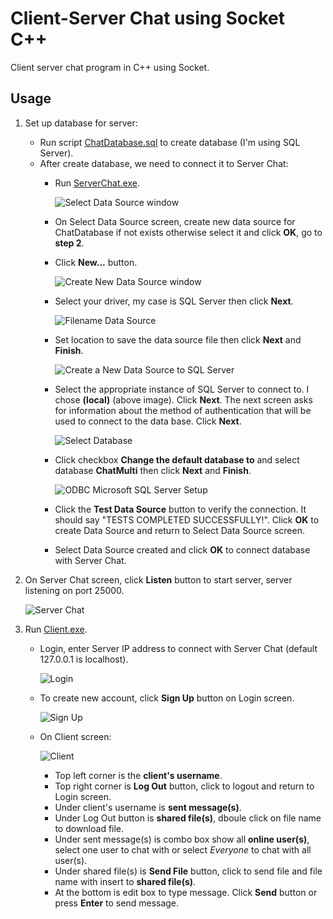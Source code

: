 # Client-Server Chat using Socket C++
Client server chat program in C++ using Socket.
## Usage
1. Set up database for server:
    - Run script [ChatDatabase.sql](ChatConference/ChatDatabase.sql) to create database (I'm using SQL Server).
    - After create database, we need to connect it to Server Chat:
      - Run [ServerChat.exe](ChatConference/Release/ServerChat.exe).

        ![Select Data Source window](Images/SelectDataSource.JPG)
      - On Select Data Source screen, create new data source for ChatDatabase if not exists otherwise select it and click **OK**, go to **step 2**.
      - Click **New...** button.

        ![Create New Data Source window](Images/CreateNewDataSource.JPG)
      - Select your driver, my case is SQL Server then click **Next**.

        ![Filename Data Source](Images/FilenameDataSource.JPG)
      - Set location to save the data source file then click **Next** and **Finish**.

        ![Create a New Data Source to SQL Server](Images/CreateANewDataSourceToSQLServer.JPG)
      - Select the appropriate instance of SQL Server to connect to. I chose **(local)** (above image). Click **Next**. The next screen asks for information about the method of authentication that will be used to connect to the data base. Click **Next**.

        ![Select Database](Images/SelectDatabase.JPG)
      - Click checkbox **Change the default database to** and select database **ChatMulti** then click **Next** and **Finish**.

        ![ODBC Microsoft SQL Server Setup](Images/ODBCMicrosoftSQLServerSetup.JPG)
      - Click the **Test Data Source** button to verify the connection. It should say "TESTS COMPLETED SUCCESSFULLY!". Click **OK** to create Data Source and return to Select Data Source screen.
      - Select Data Source created and click **OK** to connect database with Server Chat.
2. On Server Chat screen, click **Listen** button to start server, server listening on port 25000.

   ![Server Chat](Images/ServerChat.JPG)
3. Run [Client.exe](ChatConference/Release/Client.exe).
    - Login, enter Server IP address to connect with Server Chat (default 127.0.0.1 is localhost).
    
      ![Login](Images/Login.JPG)
    - To create new account, click **Sign Up** button on Login screen.
    
      ![Sign Up](Images/SignUp.JPG)
    - On Client screen:
    
      ![Client](Images/Client.JPG)
      - Top left corner is the **client's username**.
      - Top right corner is **Log Out** button, click to logout and return to Login screen.
      - Under client's username is **sent message(s)**.
      - Under Log Out button is **shared file(s)**, dboule click on file name to download file.
      - Under sent message(s) is combo box show all **online user(s)**, select one user to chat with or select *Everyone* to chat with all user(s).
      - Under shared file(s) is **Send File** button, click to send file and file name with insert to **shared file(s)**.
      - At the bottom is edit box to type message. Click **Send** button or press **Enter** to send message.

